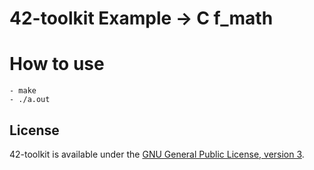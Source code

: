 42-toolkit	Example -> C f_math
==========

# How to use

    - make
    - ./a.out

## License

42-toolkit is available under the [GNU General Public License, version 3](LICENSE).
